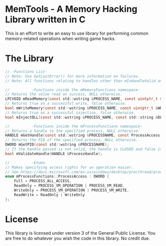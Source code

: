 # MemTools - A Memory Hacking Library written in C  
This is an effort to write an easy to use library for performing common memory-related operations when writing game hacks.

# The Library
```c 
// -Functions List-
// Note: Use GetLastError() for more information on failures.
// Note: All functions relating to handles other than mIsHandleValid and mGetHandle close their handles after usage.

// 			-Functions inside the mMemoryFunctions namespace-
// Returns the value read on success, NULL otherwise.
LPCVOID mReadMemory(const std::wstring &PROCESS_NAME, const uintptr_t &READ_LOCATION, const size_t &READ_SIZE);
// Returns true on a successful write, false otherwise.
bool mWriteMemory(const std::wstring &PROCESS_NAME, const uintptr_t &WRITE_LOCATION, const LPCVOID &DATA_TO_WRITE, const size_t &DATA_SIZE);
// Returns true on a successful injection, false otherwise.
bool mInjectDLL(const std::wstring &PROCESS_NAME, const std::string &DLL_LOCATION);

//			-Functions inside the mProcessFunctions namespace-
// Returns a handle to the specified process, NULL otherwise.
HANDLE mGetHandle(const std::wstring &PROCESSNAME, const ProcessAccess DESIREDACCESS);
// Returns the PID of the specified process, NULL otherwise.
DWORD mGetPID(const std::wstring &PROCESSNAME);
// If the handle passed is not valid, the handle is CLOSED and false is returned. Otherwise, the handle is unaffected and true is returned.
bool mValidateHandle(HANDLE &ProcessHandle);

//			-Enums-
// Makes specifying access rights for an operation easier. 
// See https://docs.microsoft.com/en-us/windows/desktop/procthread/process-security-and-access-rights
enum mProcessFunctions::ProcessAccess : DWORD {
	Full = PROCESS_ALL_ACCESS,
	ReadOnly = PROCESS_VM_OPERATION | PROCESS_VM_READ,
	WriteOnly = PROCESS_VM_OPERATION | PROCESS_VM_WRITE,
	ReadWrite = ReadOnly | WriteOnly
};
```
# License  
This library is licensed under version 3 of the General Public License. You are free to do whatever you wish the code in this library. No credit due.